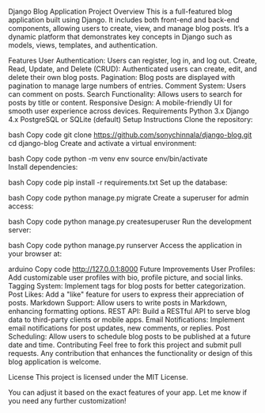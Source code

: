 Django Blog Application
Project Overview
This is a full-featured blog application built using Django. It includes both front-end and back-end components, allowing users to create, view, and manage blog posts. It’s a dynamic platform that demonstrates key concepts in Django such as models, views, templates, and authentication.

Features
User Authentication: Users can register, log in, and log out.
Create, Read, Update, and Delete (CRUD): Authenticated users can create, edit, and delete their own blog posts.
Pagination: Blog posts are displayed with pagination to manage large numbers of entries.
Comment System: Users can comment on posts.
Search Functionality: Allows users to search for posts by title or content.
Responsive Design: A mobile-friendly UI for smooth user experience across devices.
Requirements
Python 3.x
Django 4.x
PostgreSQL or SQLite (default)
Setup Instructions
Clone the repository:

bash
Copy code
git clone https://github.com/sonychinnala/django-blog.git
cd django-blog
Create and activate a virtual environment:

bash
Copy code
python -m venv env
source env/bin/activate  
Install dependencies:

bash
Copy code
pip install -r requirements.txt
Set up the database:

bash
Copy code
python manage.py migrate
Create a superuser for admin access:

bash
Copy code
python manage.py createsuperuser
Run the development server:

bash
Copy code
python manage.py runserver
Access the application in your browser at:

arduino
Copy code
http://127.0.0.1:8000
Future Improvements
User Profiles: Add customizable user profiles with bio, profile picture, and social links.
Tagging System: Implement tags for blog posts for better categorization.
Post Likes: Add a "like" feature for users to express their appreciation of posts.
Markdown Support: Allow users to write posts in Markdown, enhancing formatting options.
REST API: Build a RESTful API to serve blog data to third-party clients or mobile apps.
Email Notifications: Implement email notifications for post updates, new comments, or replies.
Post Scheduling: Allow users to schedule blog posts to be published at a future date and time.
Contributing
Feel free to fork this project and submit pull requests. Any contribution that enhances the functionality or design of this blog application is welcome.

License
This project is licensed under the MIT License.

You can adjust it based on the exact features of your app. Let me know if you need any further customization!












